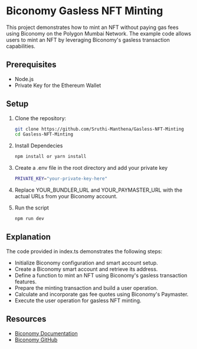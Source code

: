 
# Biconomy Gasless NFT Minting

This project demonstrates how to mint an NFT without paying gas fees using Biconomy on the Polygon Mumbai Network. The example code allows users to mint an NFT by leveraging Biconomy's gasless transaction capabilities.

## Prerequisites

- Node.js 
- Private Key for the Ethereum Wallet

## Setup

1. Clone the repository:

   ```bash
   git clone https://github.com/Sruthi-Manthena/Gasless-NFT-Minting
   cd Gasless-NFT-Minting
   ```
2. Install Dependecies
   ```bash
   npm install or yarn install 
   ```
3. Create a .env file in the root directory and add your private key
   ```bash
   PRIVATE_KEY="your-private-key-here"
   ```
4. Replace YOUR_BUNDLER_URL and YOUR_PAYMASTER_URL with the actual URLs from your Biconomy account.
5. Run the script
    ```bash
   npm run dev 
   ``` 

## Explanation
The code provided in index.ts demonstrates the following steps:

* Initialize Biconomy configuration and smart account setup.
* Create a Biconomy smart account and retrieve its address.
* Define a function to mint an NFT using Biconomy's gasless transaction features.
* Prepare the minting transaction and build a user operation.
* Calculate and incorporate gas fee quotes using Biconomy's Paymaster.
* Execute the user operation for gasless NFT minting.


## Resources

- [Biconomy Documentation](https://docs.biconomy.io/)
- [Biconomy GitHub](https://github.com/bcnmy)

